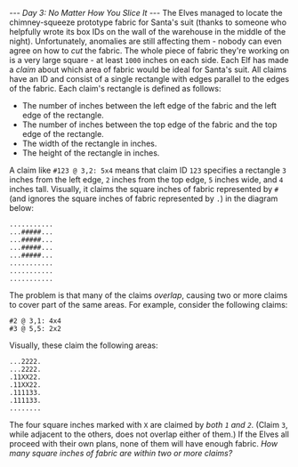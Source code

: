 *--- Day 3: No Matter How You Slice It ---*
The Elves managed to locate the chimney-squeeze prototype fabric for Santa's suit (thanks to someone who helpfully wrote its box IDs on the wall of the warehouse in the middle of the night).  Unfortunately, anomalies are still affecting them - nobody can even agree on how to _cut_ the fabric.
The whole piece of fabric they're working on is a very large square - at least `1000` inches on each side.
Each Elf has made a _claim_ about which area of fabric would be ideal for Santa's suit.  All claims have an ID and consist of a single rectangle with edges parallel to the edges of the fabric.  Each claim's rectangle is defined as follows:

- The number of inches between the left edge of the fabric and the left edge of the rectangle.
- The number of inches between the top edge of the fabric and the top edge of the rectangle.
- The width of the rectangle in inches.
- The height of the rectangle in inches.

A claim like `#123 @ 3,2: 5x4` means that claim ID `123` specifies a rectangle `3` inches from the left edge, `2` inches from the top edge, `5` inches wide, and `4` inches tall. Visually, it claims the square inches of fabric represented by `#` (and ignores the square inches of fabric represented by `.`) in the diagram below:
```...........
...........
...#####...
...#####...
...#####...
...#####...
...........
...........
...........
```
The problem is that many of the claims _overlap_, causing two or more claims to cover part of the same areas.  For example, consider the following claims:
```#1 @ 1,3: 4x4
#2 @ 3,1: 4x4
#3 @ 5,5: 2x2
```
Visually, these claim the following areas:
```........
...2222.
...2222.
.11XX22.
.11XX22.
.111133.
.111133.
........
```
The four square inches marked with `X` are claimed by _both `1` and `2`_. (Claim `3`, while adjacent to the others, does not overlap either of them.)
If the Elves all proceed with their own plans, none of them will have enough fabric. _How many square inches of fabric are within two or more claims?_
